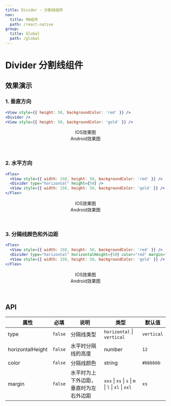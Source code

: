 ```yaml
---
title: Divider - 分割线组件
nav:
  title: RN组件
  path: /react-native
group:
  title: Global
  path: /global
---
```


# Divider 分割线组件

## 效果演示

### 1. 垂直方向

```jsx | pure
<View style={{ height: 50, backgroundColor: 'red' }} />
<Divider />
<View style={{ height: 50, backgroundColor: 'gold' }} />
```

<center>
  <div style={{ display: 'flex', width: 750 }}>
    <div style={{ width: 375 }}>IOS效果图</div>
    <div style={{ width: 375 }}>Android效果图</div>
  </div>
</center>
<center>
  <figure>
    <img
      alt=""
      src="https://td-dev-public.oss-cn-hangzhou.aliyuncs.com/maoyes-app/1607504615783880351.png"
      style={{ width: 375, marginRight: 10, border: "1px solid #ddd" }}
    />
    <img
      alt=""
      src="https://timgsa.baidu.com/timg?image&quality=80&size=b9999_10000&sec=1607430991524&di=24c0bf75a6d0efeff1c48e13829eca72&imgtype=0&src=http%3A%2F%2Fattach.bbs.miui.com%2Fforum%2F201308%2F23%2F220651x9b0h4kru904ozre.jpg"
      style={{ width: 375, border: "1px solid #ddd" }}
    />
  </figure>
</center>

### 2. 水平方向

```jsx | pure
<Flex>
  <View style={{ width: 150, height: 50, backgroundColor: 'red' }} />
  <Divider type="horizontal" height={50} />
  <View style={{ width: 150, height: 50, backgroundColor: 'gold' }} />
</Flex>
```

<center>
  <div style={{ display: 'flex', width: 750 }}>
    <div style={{ width: 375 }}>IOS效果图</div>
    <div style={{ width: 375 }}>Android效果图</div>
  </div>
</center>
<center>
  <figure>
    <img
      alt=""
      src="https://td-dev-public.oss-cn-hangzhou.aliyuncs.com/maoyes-app/1607505755816802599.png"
      style={{ width: 375, marginRight: 10, border: "1px solid #ddd" }}
    />
    <img
      alt=""
      src="https://timgsa.baidu.com/timg?image&quality=80&size=b9999_10000&sec=1607430991524&di=24c0bf75a6d0efeff1c48e13829eca72&imgtype=0&src=http%3A%2F%2Fattach.bbs.miui.com%2Fforum%2F201308%2F23%2F220651x9b0h4kru904ozre.jpg"
      style={{ width: 375, border: "1px solid #ddd" }}
    />
  </figure>
</center>

### 3. 分隔线颜色和外边距

```jsx | pure
<Flex>
  <View style={{ width: 150, height: 50, backgroundColor: 'red' }} />
  <Divider type="horizontal" horizontalHeight={50} color="red" margin="xl" />
  <View style={{ width: 150, height: 50, backgroundColor: 'gold' }} />
</Flex>
```

<center>
  <div style={{ display: 'flex', width: 750 }}>
    <div style={{ width: 375 }}>IOS效果图</div>
    <div style={{ width: 375 }}>Android效果图</div>
  </div>
</center>
<center>
  <figure>
    <img
      alt=""
      src="https://td-dev-public.oss-cn-hangzhou.aliyuncs.com/maoyes-app/1607505847133022201.png"
      style={{ width: 375, marginRight: 10, border: "1px solid #ddd" }}
    />
    <img
      alt=""
      src="https://timgsa.baidu.com/timg?image&quality=80&size=b9999_10000&sec=1607430991524&di=24c0bf75a6d0efeff1c48e13829eca72&imgtype=0&src=http%3A%2F%2Fattach.bbs.miui.com%2Fforum%2F201308%2F23%2F220651x9b0h4kru904ozre.jpg"
      style={{ width: 375, border: "1px solid #ddd" }}
    />
  </figure>
</center>

## API

| 属性 | 必填 | 说明 | 类型 | 默认值 |
| --- | --- | --- | --- | --- |
| type | `false` | 分隔线类型 | `horizontal` \| `vertical` | `vertical` |
| horizontalHeight | `false` | 水平时分隔线的高度 | number | `12` |
| color | `false` | 分隔线颜色 | string | `#bbbbbb` |
| margin | `false` | 水平时为上下外边距，垂直时为左右外边距 | `xxs` \| `xs` \| `s` \| `m` \| `l` \| `xl` \| `xxl` | `xs` |
